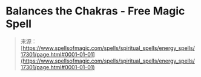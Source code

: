 <!--yml
category: 未分类
date: 2024-06-12 18:58:17
-->

# Balances the Chakras - Free Magic Spell

> 来源：[https://www.spellsofmagic.com/spells/spiritual_spells/energy_spells/17301/page.html#0001-01-01](https://www.spellsofmagic.com/spells/spiritual_spells/energy_spells/17301/page.html#0001-01-01)